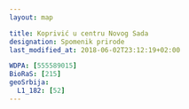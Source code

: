 ```yaml
---
layout: map

title: Koprivić u centru Novog Sada
designation: Spomenik prirode
last_modified_at: 2018-06-02T23:12:19+02:00

WDPA: [555589015]
BioRaS: [215]
geoSrbija:
  L1_182: [52]
---
```

